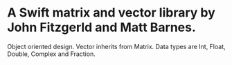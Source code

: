 # A Swift matrix and vector library by John Fitzgerld and Matt Barnes.
Object oriented design. Vector inherits from Matrix. Data types are Int, Float, Double, Complex and Fraction.

